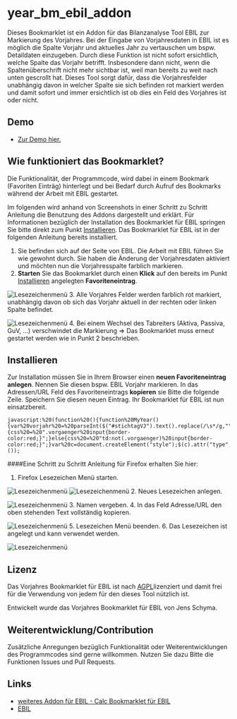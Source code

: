 # year_bm_ebil_addon
Dieses Bookmarklet ist ein Addon für das Bilanzanalyse Tool EBIL zur Markierung des Vorjahres.
Bei der Eingabe von Vorjahresdaten in EBIL ist es möglich die Spalte Vorjahr und aktuelles Jahr zu vertauschen um bspw. Detaildaten einzugeben. Durch diese Funktion ist nicht sofort ersichtlich, welche Spalte das Vorjahr betrifft. Insbesondere dann nicht, wenn die Spaltenüberschrift nicht mehr sichtbar ist, weil man bereits zu weit nach unten gescrollt hat. Dieses Tool sorgt dafür, dass die Vorjahresfelder unabhängig davon in welcher Spalte sie sich befinden rot markiert werden und damit sofort und immer ersichtlich ist ob dies ein Feld des Vorjahres ist oder nicht.

## Demo

  * [Zur Demo hier.](http://jsfiddle.net/jschyma/waznppff/embedded/result/)
  
## Wie funktioniert das Bookmarklet?<a name="function"></a>
Die Funktionalität, der Programmcode, wird dabei in einem Bookmark (Favoriten Einträg) hinterlegt und bei Bedarf durch Aufruf des Bookmarks während der Arbeit mit EBIL gestartet.

Im folgenden wird anhand von Screenshots in einer Schritt zu Schritt Anleitung die Benutzung des Addons dargestellt und erklärt. Für Informationen bezüglich der Installation des Bookmarklet für EBIL springen Sie bitte direkt zum Punkt [Installieren](#install). Das Bookmarklet für EBIL ist in der folgenden Anleitung bereits installiert.

1. Sie befinden sich auf der Seite von EBIL. Die Arbeit mit EBIL führen Sie wie gewohnt durch. Sie haben die Änderung der Vorjahresdaten aktiviert und möchten nun die Vorjahresspalte farblich markieren.
2. **Starten** Sie das Bookmarklet durch einen **Klick** auf den bereits im Punkt [Installieren](#install) angelegten **Favoriteneintrag**.
 
 ![Lesezeichenmenü](/../master/docs/firefox_ready.PNG?raw=true "Favoriten Eintrag")
3. Alle Vorjahres Felder werden farblich rot markiert, unabhängig davon ob sich das Vorjahr aktuell in der rechten oder linken Spalte befindet.
 
 ![Lesezeichenmenü](/../master/docs/year_bm_ebil_addon.png?raw=true "Oberfläche")
4. Bei einem Wechsel des Tabreiters (Aktiva, Passiva, GuV, ...) verschwindet die Markierung => Das Bookmarklet muss erneut gestartet werden wie in Punkt 2 beschrieben.

## Installieren<a name="install"></a>
Zur Installation müssen Sie in Ihrem Browser einen **neuen Favoriteneintrag anlegen**. Nennen Sie diesen bspw. EBIL Vorjahr markieren. In das Adressen/URL Feld des Favoriteneintrags **kopieren** sie Bitte die folgende Zeile. Speichern Sie diesen neuen Eintrag. Ihr Bookmarklet für EBIL ist nun einsatzbereit.
```
javascript:%20(function%20(){function%20MyYear(){var%20vorjahr%20=%20parseInt($("#stichtagVJ").text().replace(/\s*/g,"").substr(14));var%20jahr%20=%20parseInt($("#stichtag").text().replace(/\s*/g,"").substr(14));var%20css%20=%20"";if(vorjahr<jahr){css%20=%20".vorgaenger%20input{border-color:red;}";}else{css%20=%20"td:not(.vorgaenger)%20input{border-color:red;}";}var%20c=document.createElement("style");$(c).attr("type","text/css").html(css);$("head").append(c);}MyYear();}());
```

####Eine Schritt zu Schritt Anleitung für Firefox erhalten Sie hier:

1. Firefox Lesezeichen Menü starten.
 
 ![Lesezeichenmenü](/../master/docs/firefox_fav.PNG?raw=true "Optional Title")
 ![Lesezeichenmenü](/../master/docs/firefox_fav_verw.PNG?raw=true "Optional Title")
2. Neues Lesezeichen anlegen.
 
 ![Lesezeichenmenü](/../master/docs/firefox_fav_verw_3.PNG?raw=true "Optional Title")
3. Namen vergeben.
4. In das Feld Adresse/URL den oben stehenden Text vollständig kopieren.
 
 ![Lesezeichenmenü](/../master/docs/firefox_fav_neu.PNG?raw=true "Optional Title")
5. Lesezeichen Menü beenden.
6. Das Lesezeichen ist angelegt und kann verwendet werden.
 
 ![Lesezeichenmenü](/../master/docs/firefox_ready.PNG?raw=true "Optional Title")

## Lizenz
Das Vorjahres Bookmarklet für EBIL ist nach [AGPL](LICENSE)lizenziert und damit frei für die Verwendung von jedem für den dieses Tool nützlich ist.

Entwickelt wurde das Vorjahres Bookmarklet für EBIL von Jens Schyma.
## Weiterentwicklung/Contribution
Zusätzliche Anregungen bezüglich Funktionalität oder Weiterentwicklungen des Programmcodes sind gerne willkommen. Nutzen Sie dazu Bitte die Funktionen Issues und Pull Requests.

## Links
  * [weiteres Addon für EBIL - Calc Bookmarklet für EBIL](https://github.com/jschyma/calc_bm_ebil_addon/blob/master/README.md)
  * [EBIL](http://www.ebil.de)